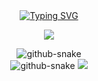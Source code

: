 <div align="center">
  
  <!-- dynamic typing effect 动态打字效果 -->
  <div align="center">
    <a href="https://blog.sunguoqi.com/">
      <img src="https://readme-typing-svg.demolab.com?font=Fira+Code&pause=1000&width=435&lines=pront(%22Hello%2C%20World%22);pritt(%22Hello%2C%20World%22);prynt(%22Hello%2C%20World%22);prant(%22Hello%2C%20World%22);prunt(%22Hello%2C%20World%22);print(%22Hello%2C%20World%22)&center=true&size=27" alt="Typing SVG" />
    </a>
  </div>

 <!-- knock code pictures 敲代码的图片 -->
  <img src="https://cdn.jsdelivr.net/gh/ng-fukgin/ng-fukgin/assets/images/coding.gif" /><br>

<!-- Snake Code Contribution Map 贪吃蛇代码贡献图 -->
<picture>
  <source media="(prefers-color-scheme: dark)" srcset="https://cdn.jsdelivr.net/gh/ng-fukgin/ng-fukgin/profile-snake-contrib/github-contribution-grid-snake-dark.svg" />
  <source media="(prefers-color-scheme: light)" srcset="https://cdn.jsdelivr.net/gh/ng-fukgin/ng-fukgin/profile-snake-contrib/github-contribution-grid-snake.svg" />
  <img alt="github-snake" src="https://cdn.jsdelivr.net/gh/ng-fukgin/ng-fukgin/profile-snake-contrib/github-contribution-grid-snake-dark.svg" />
</picture>


</div>


<div align="center" >
<picture>
  <source media="(prefers-color-scheme: dark)" srcset="https://cdn.jsdelivr.net/gh/ng-fukgin/ng-fukgin/assets/messagif.gif" />
    <img alt="github-snake" src="https://cdn.jsdelivr.net/gh/ng-fukgin/ng-fukgin/assets/messagif.gif" />
</picture>
<!-- profile-3d-contrib 3D贡献图-->
<img src="https://cdn.jsdelivr.net/gh/ng-fukgin/ng-fukgin/profile-3d-contrib/profile-night-rainbow.svg" />
</div>
